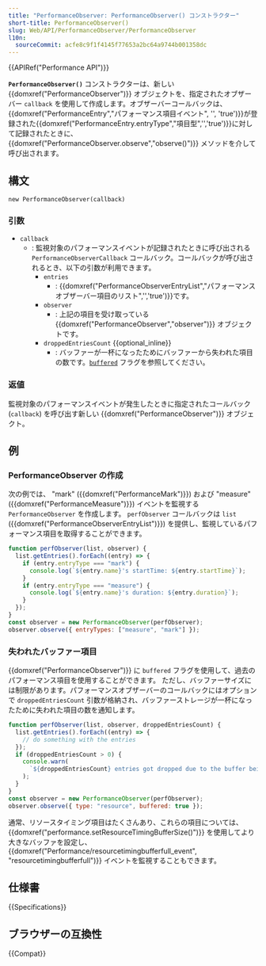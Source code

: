 ```yaml
---
title: "PerformanceObserver: PerformanceObserver() コンストラクター"
short-title: PerformanceObserver()
slug: Web/API/PerformanceObserver/PerformanceObserver
l10n:
  sourceCommit: acfe8c9f1f4145f77653a2bc64a9744b001358dc
---
```


{{APIRef("Performance API")}}

**`PerformanceObserver()`** コンストラクターは、新しい {{domxref("PerformanceObserver")}} オブジェクトを、指定されたオブザーバー `callback` を使用して作成します。オブザーバーコールバックは、{{domxref("PerformanceEntry","パフォーマンス項目イベント", '', 'true')}}が登録された{{domxref("PerformanceEntry.entryType","項目型",'','true')}}に対して記録されたときに、{{domxref("PerformanceObserver.observe","observe()")}} メソッドを介して呼び出されます。

## 構文

```js-nolint
new PerformanceObserver(callback)
```

### 引数

- `callback`
  - : 監視対象のパフォーマンスイベントが記録されたときに呼び出される `PerformanceObserverCallback` コールバック。コールバックが呼び出されるとき、以下の引数が利用できます。
    - `entries`
      - : {{domxref("PerformanceObserverEntryList","パフォーマンスオブザーバー項目のリスト",'','true')}}です。
    - `observer`
      - : 上記の項目を受け取っている {{domxref("PerformanceObserver","observer")}} オブジェクトです。
    - `droppedEntriesCount` {{optional_inline}}
      - : バッファーが一杯になったためにバッファーから失われた項目の数です。[`buffered`](/ja/docs/Web/API/PerformanceObserver/observe#parameters) フラグを参照してください。

### 返値

監視対象のパフォーマンスイベントが発生したときに指定されたコールバック (`callback`) を呼び出す新しい {{domxref("PerformanceObserver")}} オブジェクト。

## 例

### PerformanceObserver の作成

次の例では、 "mark" ({{domxref("PerformanceMark")}}) および "measure" ({{domxref("PerformanceMeasure")}}) イベントを監視する `PerformanceObserver` を作成します。
`perfObserver` コールバックは `list` ({{domxref("PerformanceObserverEntryList")}}) を提供し、監視しているパフォーマンス項目を取得することができます。

```js
function perfObserver(list, observer) {
  list.getEntries().forEach((entry) => {
    if (entry.entryType === "mark") {
      console.log(`${entry.name}'s startTime: ${entry.startTime}`);
    }
    if (entry.entryType === "measure") {
      console.log(`${entry.name}'s duration: ${entry.duration}`);
    }
  });
}
const observer = new PerformanceObserver(perfObserver);
observer.observe({ entryTypes: ["measure", "mark"] });
```

### 失われたバッファー項目

{{domxref("PerformanceObserver")}} に `buffered` フラグを使用して、過去のパフォーマンス項目を使用することができます。
ただし、バッファーサイズには制限があります。パフォーマンスオブザーバーのコールバックにはオプションで `droppedEntriesCount` 引数が格納され、バッファーストレージが一杯になったために失われた項目の数を通知します。

```js
function perfObserver(list, observer, droppedEntriesCount) {
  list.getEntries().forEach((entry) => {
    // do something with the entries
  });
  if (droppedEntriesCount > 0) {
    console.warn(
      `${droppedEntriesCount} entries got dropped due to the buffer being full.`,
    );
  }
}
const observer = new PerformanceObserver(perfObserver);
observer.observe({ type: "resource", buffered: true });
```

通常、リソースタイミング項目はたくさんあり、これらの項目については、 {{domxref("performance.setResourceTimingBufferSize()")}} を使用してより大きなバッファを設定し、 {{domxref("Performance/resourcetimingbufferfull_event", "resourcetimingbufferfull")}} イベントを監視することもできます。

## 仕様書

{{Specifications}}

## ブラウザーの互換性

{{Compat}}
